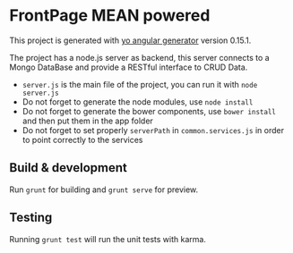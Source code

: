 # FrontPage MEAN powered

This project is generated with [yo angular generator](https://github.com/yeoman/generator-angular)
version 0.15.1.

The project has a node.js server as backend, 
this server connects to a Mongo DataBase and provide a RESTful interface to CRUD Data.

- `server.js` is the main file of the project, you can run it with `node server.js`
- Do not forget to generate the node modules, use `node install`
- Do not forget to generate the bower components, use `bower install` and then put them in the app folder
- Do not forget to set properly `serverPath` in `common.services.js` in order to point correctly to the services

## Build & development

Run `grunt` for building and `grunt serve` for preview.

## Testing

Running `grunt test` will run the unit tests with karma.
